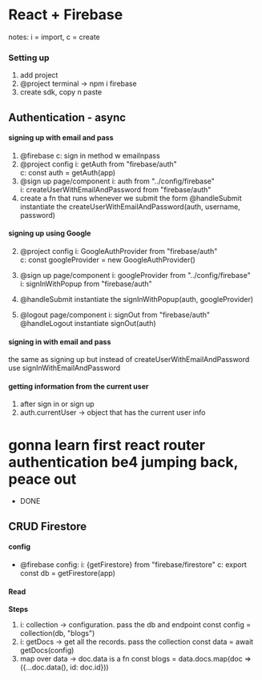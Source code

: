 # React + Firebase

notes: i = import, c = create

### Setting up

1. add project
2. @project terminal -> npm i firebase
3. create sdk, copy n paste

## Authentication - async

#### signing up with email and pass

1. @firebase
   c: sign in method w emailnpass
2. @project config
   i: getAuth from "firebase/auth" <br>
   c: const auth = getAuth(app)
3. @sign up page/component
   i: auth from "../config/firebase"<br>
   i: createUserWithEmailAndPassword from "firebase/auth"
4. create a fn that runs whenever we submit the form
   @handleSubmit instantiate the createUserWithEmailAndPassword(auth, username, password)

#### signing up using Google

2. @project config
   i: GoogleAuthProvider from "firebase/auth"<br>
   c: const googleProvider = new GoogleAuthProvider()
3. @sign up page/component
   i: googleProvider from "../config/firebase"<br>
   i: signInWithPopup from "firebase/auth"
4. @handleSubmit instantiate the signInWithPopup(auth, googleProvider)

5. @logout page/component
   i: signOut from "firebase/auth"
   @handleLogout instantiate signOut(auth)

#### signing in with email and pass

the same as signing up but instead of createUserWithEmailAndPassword use signInWithEmailAndPassword

#### getting information from the current user

1. after sign in or sign up
2. auth.currentUser -> object that has the current user info

# gonna learn first react router authentication be4 jumping back, peace out

- DONE

## CRUD Firestore

#### config

- @firebase config:
  i: {getFirestore} from "firebase/firestore"
  c: export const db = getFirestore(app)

#### Read

<b>Steps</b>

1. i: collection -> configuration. pass the db and endpoint
   const config = collection(db, "blogs")
2. i: getDocs -> get all the records. pass the collection
   const data = await getDocs(config)
3. map over data -> doc.data is a fn
   const blogs = data.docs.map(doc => ({...doc.data(), id: doc.id}))
